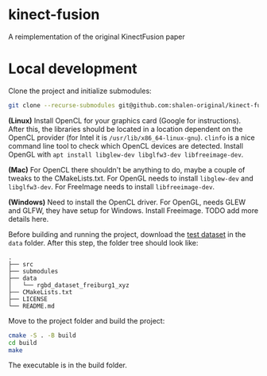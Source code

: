 # kinect-fusion
A reimplementation of the original KinectFusion paper

# Local development
Clone the project and initialize submodules:

```sh
git clone --recurse-submodules git@github.com:shalen-original/kinect-fusion.git
```

**(Linux)** Install OpenCL for your graphics card (Google for instructions). After this, the libraries should be located in a location dependent on the OpenCL provider (for Intel it is `/usr/lib/x86_64-linux-gnu`). `clinfo` is a nice command line tool to check which OpenCL devices are detected. Install OpenGL with `apt install libglew-dev libglfw3-dev libfreeimage-dev`.

**(Mac)** For OpenCL there shouldn't be anything to do, maybe a couple of tweaks to the CMakeLists.txt. For OpenGL needs to install `libglew-dev` and `libglfw3-dev`. For FreeImage needs to install `libfreeimage-dev`.

**(Windows)** Need to install the OpenCL driver. For OpenGL, needs GLEW and GLFW, they have setup for Windows. Install Freeimage. TODO add more details here.

Before building and running the project, download the [test dataset](https://vision.in.tum.de/data/datasets/rgbd-dataset) in the `data` folder. After this step, the folder tree should look like:

```
.
├── src
├── submodules
├── data
│   └── rgbd_dataset_freiburg1_xyz
├── CMakeLists.txt
├── LICENSE
└── README.md
```

Move to the project folder and build the project:

```sh
cmake -S . -B build
cd build
make
```

The executable is in the build folder.
